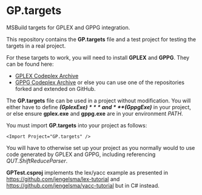 # GP.targets
 MSBuild targets for GPLEX and GPPG integration.
 
 This repository contains the **GP.targets** file and a test project for testing the targets in a real project.
 
 For these targets to work, you will need to install **GPLEX** and **GPPG**. They can be found here:
 - [GPLEX Codeplex Archive](https://archive.codeplex.com/?p=gplex)
 - [GPPG Codeplex Archive](https://archive.codeplex.com/?p=gppg)
 or else you can use one of the repositories forked and extended on GitHub.
 
 The **GP.targets** file can be used in a project without modification. You will either have to define ***$(GplexExe)*** and ***$(GppgExe)*** in your project, or else ensure **gplex.exe** and **gppg.exe** are in your environment *PATH*.
 
 You must import **GP.targets** into your project as follows:
 ```
 <Import Project="GP.targets" />
 ```
 You will have to otherwise set up your project as you normally would to use code generated by GPLEX and GPPG, including referencing *QUT.ShiftReduceParser*.
 
 **GPTest.csproj** implements the lex/yacc example as presented in https://github.com/jengelsma/lex-tutorial and https://github.com/jengelsma/yacc-tutorial but in C# instead.
